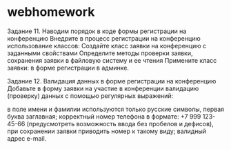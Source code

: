 # webhomework
Задание 11. Наводим порядок в коде формы регистрации на конференцию
Внедрите в процесс регистрации на конференцию использование классов:
Создайте класс заявки на конференцию с заданными свойствами
Определите методы проверки заявки, сохранения заявки в файловую систему и ее чтения
Примените класс заявки:
в форме регистрации
в админке.

Задание 12. Валидация данных в форме регистрации на конференцию
Добавьте в форму заявки на участие в конференции валидацию (проверку) данных с помощью регулярных выражений:

в поле имени и фамилии используются только русские символы, первая буква заглавная;
корректный номер телефона в формате: +7 999 123-45-66 (предусмотреть возможность ввода без пробелов и дефисов), при сохранении заявки приводить номер к такому виду;
валидный адрес e-mail.
